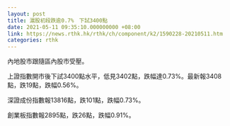 ```yaml
---
layout: post
title: 滬股初段跌逾0.7%　下試3400點
date: 2021-05-11 09:35:10.000000000 +08:00
link: https://news.rthk.hk/rthk/ch/component/k2/1590228-20210511.htm
categories: rthk
---
```


內地股市跟隨區內股市受壓。

上證指數開市後下試3400點水平，低見3402點，跌幅達0.73%。最新報3408點，跌19點，跌幅0.56%。

深證成份指數報13816點，跌101點，跌幅0.73%。

創業板指數報2895點，跌26點，跌幅0.91%。
